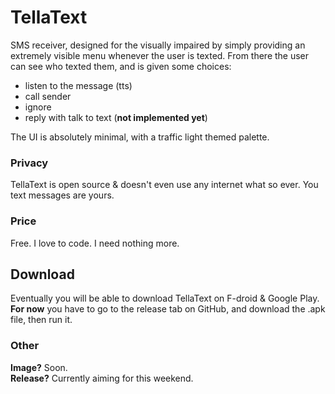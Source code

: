 # TellaText
SMS receiver, designed for the visually impaired by simply providing an extremely visible menu whenever the user is texted. From there the user can see who texted them, and is given some choices:
- listen to the message (tts)
- call sender
- ignore
- reply with talk to text (**not implemented yet**)

The UI is absolutely minimal, with a traffic light themed palette.

### Privacy
TellaText is open source & doesn't even use any internet what so ever. You text messages are yours.

### Price
Free. I love to code. I need nothing more.

## Download
Eventually you will be able to download TellaText on F-droid & Google Play. **For now** you have to go to the release tab on GitHub, and download the .apk file, then run it.

### Other
**Image?** Soon.  
**Release?** Currently aiming for this weekend.
